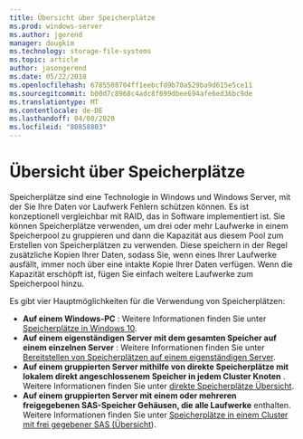 ```yaml
---
title: Übersicht über Speicherplätze
ms.prod: windows-server
ms.author: jgerend
manager: dougkim
ms.technology: storage-file-systems
ms.topic: article
author: jasongerend
ms.date: 05/22/2018
ms.openlocfilehash: 6785508704ff1eebcfd9b70a529ba9d615e5ce11
ms.sourcegitcommit: b00d7c8968c4adc8f699dbee694afe6ed36bc9de
ms.translationtype: MT
ms.contentlocale: de-DE
ms.lasthandoff: 04/08/2020
ms.locfileid: "80858803"
---
```

# <a name="storage-spaces-overview"></a>Übersicht über Speicherplätze

Speicherplätze sind eine Technologie in Windows und Windows Server, mit der Sie Ihre Daten vor Laufwerk Fehlern schützen können. Es ist konzeptionell vergleichbar mit RAID, das in Software implementiert ist. Sie können Speicherplätze verwenden, um drei oder mehr Laufwerke in einem Speicherpool zu gruppieren und dann die Kapazität aus diesem Pool zum Erstellen von Speicherplätzen zu verwenden. Diese speichern in der Regel zusätzliche Kopien Ihrer Daten, sodass Sie, wenn eines Ihrer Laufwerke ausfällt, immer noch über eine intakte Kopie Ihrer Daten verfügen. Wenn die Kapazität erschöpft ist, fügen Sie einfach weitere Laufwerke zum Speicherpool hinzu.

Es gibt vier Hauptmöglichkeiten für die Verwendung von Speicherplätzen:

- **Auf einem Windows-PC** : Weitere Informationen finden Sie unter [Speicherplätze in Windows 10](https://windows.microsoft.com/windows-10/storage-spaces-windows-10).
- **Auf einem eigenständigen Server mit dem gesamten Speicher auf einem einzelnen Server** : Weitere Informationen finden Sie unter [Bereitstellen von Speicherplätzen auf einem eigenständigen Server](deploy-standalone-storage-spaces.md).
- **Auf einem gruppierten Server mithilfe von direkte Speicherplätze mit lokalem direkt angeschlossenem Speicher in jedem Cluster Knoten** . Weitere Informationen finden Sie unter [direkte Speicherplätze Übersicht](storage-spaces-direct-overview.md).
- **Auf einem gruppierten Server mit einem oder mehreren freigegebenen SAS-Speicher Gehäusen, die alle Laufwerke** enthalten. Weitere Informationen finden Sie unter [Speicherplätze in einem Cluster mit frei gegebener SAS (Übersicht](https://docs.microsoft.com/previous-versions/windows/it-pro/windows-server-2012-R2-and-2012/hh831739(v%3dws.11))).

